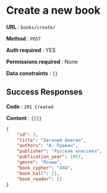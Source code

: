 # Create a new book

**URL** : `books/create/`

**Method** : `POST`

**Auth required** : YES

**Permissions required** : None

**Data constraints** : `{}`

## Success Responses

**Code** : `201 Created`

**Content** : `{[]}`

```json
{
    "id": 3,
    "title": "Евгений Онегин",
    "authors": "А. Пушкин",
    "publisher": "Русская классика",
    "publication_year": 1957,
    "genre": "Поэма",
    "book_cypher": "444",
    "book_hall": [],
    "book_reader": []
}
```